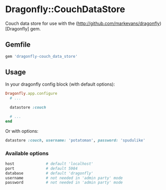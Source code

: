 # Dragonfly::CouchDataStore

Couch data store for use with the (http://github.com/markevans/dragonfly)[Dragonfly] gem.

## Gemfile

```ruby
gem 'dragonfly-couch_data_store'
```

## Usage

In your dragonfly config block (with default options):

```ruby
Dragonfly.app.configure
  # ...

  datastore :couch

  # ...
end
```

Or with options:

```ruby
datastore :couch, username: 'potatoman', password: 'spudulike'
```

### Available options

```ruby
host              # default 'localhost'
port              # default 5984
database          # default 'dragonfly'
username          # not needed in 'admin party' mode
password          # not needed in 'admin party' mode
```

